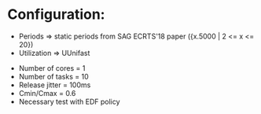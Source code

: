 # Configuration:

- Periods => static periods from SAG ECRTS'18 paper ({x.5000 | 2 <= x <= 20})          
- Utilization => UUnifast


* Number of cores = 1
* Number of tasks = 10
* Release jitter = 100ms
* Cmin/Cmax = 0.6
* Necessary test with EDF policy


